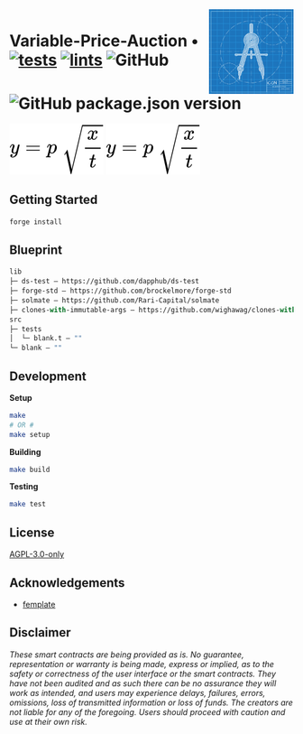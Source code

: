 <img align="right" width="150" height="150" top="100" src="./assets/readme.jpg">

# Variable-Price-Auction • [![tests](https://github.com/abrandec/variable-price-auction/actions/workflows/tests.yml/badge.svg)](https://github.com/abradec/variable-price-auction/actions/workflows/tests.yml) [![lints](https://github.com/abrandec/variable-price-auction/actions/workflows/lints.yml/badge.svg)](https://github.com/abrandec/variable-price-auction/actions/workflows/lints.yml) ![GitHub](https://img.shields.io/github/license/abrandec/variable-price-auction)  ![GitHub package.json version](https://img.shields.io/github/package-json/v/abrandec/variable-price-auction)

![Equation](./assets/equation.svg)
<img src="./assets/equation.svg">

## Getting Started
```sh
forge install
```

## Blueprint

```ml
lib
├─ ds-test — https://github.com/dapphub/ds-test
├─ forge-std — https://github.com/brockelmore/forge-std
├─ solmate — https://github.com/Rari-Capital/solmate
├─ clones-with-immutable-args — https://github.com/wighawag/clones-with-immutable-args
src
├─ tests
│  └─ blank.t — ""
└─ blank — ""
```

## Development

**Setup**
```bash
make
# OR #
make setup
```

**Building**
```bash
make build
```

**Testing**
```bash
make test
```

## License

[AGPL-3.0-only](https://github.com/abigger87/femplate/blob/master/LICENSE)

## Acknowledgements

- [femplate](https://github.com/abigger87/femplate)

## Disclaimer

_These smart contracts are being provided as is. No guarantee, representation or warranty is being made, express or implied, as to the safety or correctness of the user interface or the smart contracts. They have not been audited and as such there can be no assurance they will work as intended, and users may experience delays, failures, errors, omissions, loss of transmitted information or loss of funds. The creators are not liable for any of the foregoing. Users should proceed with caution and use at their own risk._
